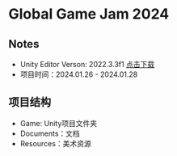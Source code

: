 # Global Game Jam 2024
## Notes
- Unity Editor Verson: 2022.3.3f1  [点击下载](https://download.unity3d.com/download_unity/7cdc2969a641/Windows64EditorInstaller/UnitySetup64-2022.3.3f1.exe)
- 项目时间：2024.01.26 - 2024.01.28
## 项目结构
- Game: Unity项目文件夹
- Documents：文档
- Resources：美术资源
